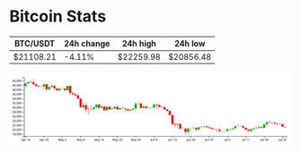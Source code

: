 # Bitcoin Stats

BTC/USDT|24h change|24h high|24h low|
|---|---|---|---|
|$21108.21|-4.11%|$22259.98|$20856.48|

<img src="./chart.svg">
